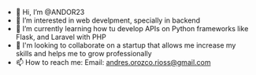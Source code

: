 - 👋 Hi, I’m @ANDOR23
- 👀 I’m interested in web develpment, specially in backend 
- 🌱 I’m currently learning how tu develop APIs on Python frameworks like Flask, and Laravel with PHP
- 💞️ I'm looking to collaborate on a startup that allows me increase my skills and helps me to grow professionally
- 📫 How to reach me: Email: andres.orozco.rioss@gmail.com 

<!---
ANDOR23/ANDOR23 is a ✨ special ✨ repository because its `README.md` (this file) appears on your GitHub profile.
You can click the Preview link to take a look at your changes.
--->
